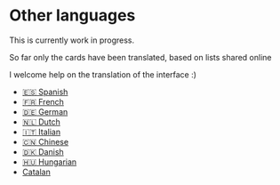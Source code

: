 # Other languages

This is currently work in progress.

So far only the cards have been translated, based on lists shared online

I welcome help on the translation of the interface :)

* [:es: Spanish](spanish.html)
* [:fr: French](french.html)
* [:de: German](german.html)
* [:netherlands: Dutch](dutch.html)
* [:it: Italian](italian.html)
* [:cn: Chinese](chinese.html)
* [:denmark: Danish](danish.html)
* [:hungary: Hungarian](hungarian.html)
* [Catalan](catalan.html)

